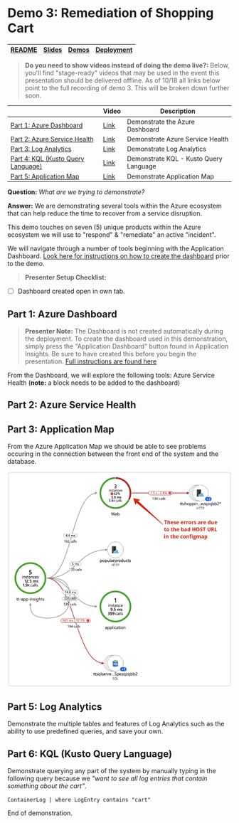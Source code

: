 # Demo 3: Remediation of Shopping Cart

| [README](/ops20/README.md) | [Slides](/ops20/slides/README.md) | [Demos](/ops20/demos/README.md) | [Deployment](/ops20/deployment/README.md) |
|--------|-------|------------|-----------|

>**Do you need to show videos instead of doing the demo live?:** Below, you'll find "stage-ready" videos that may be used in the event this presentation should be delivered offline. As of 10/18 all links below point to the full recording of demo 3. This will be broken down further soon.

|  | Video | Description
|--------|-------|-----|
| [Part 1: Azure Dashboard](#part-1-azure-dashboard) | [Link](https://https://globaleventcdn.blob.core.windows.net/assets/ops/ops20/video/demo_3_full.mp4) | Demonstrate the Azure Dashboard
| [Part 2: Azure Service Health](#part-2-azure-service-health) | [Link](https://https://globaleventcdn.blob.core.windows.net/assets/ops/ops20/video/demo_3_full.mp4) | Demonstrate Azure Service Health
| [Part 3: Log Analytics](#part-5-log-analytics) | [Link](https://https://globaleventcdn.blob.core.windows.net/assets/ops/ops20/video/demo_3_full.mp4) | Demonstrate Log Analytics
| [Part 4: KQL (Kusto Query Language)](#part-6-kql-kusto-query-language) | [Link](https://https://globaleventcdn.blob.core.windows.net/assets/ops/ops20/video/demo_3_full.mp4) | Demonstrate KQL - Kusto Query Language
| [Part 5: Application Map](#part-3-application-map) | [Link](https://https://globaleventcdn.blob.core.windows.net/assets/ops/ops20/video/demo_3_full.mp4) | Demonstrate Application Map

**Question:** *What are we trying to demonstrate?*

**Answer:** We are demonstrating several tools within the Azure ecosystem that can help reduce the time to recover from a service disruption.

This demo touches on seven (5) unique products within the Azure ecosystem we will use to "respond" & "remediate" an active "incident".

We will navigate through a number of tools beginning with the Application Dashboard. [Look here for instructions on how to create the dashboard](../../deployment/dashboard/README.md) prior to the demo.

>**Presenter Setup Checklist:**

- [ ] Dashboard created open in own tab.    


## Part 1: Azure Dashboard

>**Presenter Note:** The Dashboard is not created automatically during the deployment. To create the dashboard used in this demonstration, simply press the "Application Dashboard" button found in Application Insights. Be sure to have created this before you begin the presentation. [Full instructions are found here](/deployment/dashboard/README.md)

From the Dashboard, we will explore the following tools: Azure Service Health (**note:** a block needs to be added to the dashboard)

## Part 2: Azure Service Health

## Part 3: Application Map

From the Azure Application Map we should be able to see problems occuring in the connection between the front end of the system and the database.

![](../../media/screenshots/demo03_ApplicationMap.png)

## Part 5: Log Analytics

Demonstrate the multiple tables and features of Log Analytics such as the ability to use predefined queries, and save your own.

## Part 6: KQL (Kusto Query Language)

Demonstrate querying any part of the system by manually typing in the following query because we *"want to see all log entries that contain something about the cart"*.

``` KQL
ContainerLog | where LogEntry contains "cart"
```

End of demonstration.

